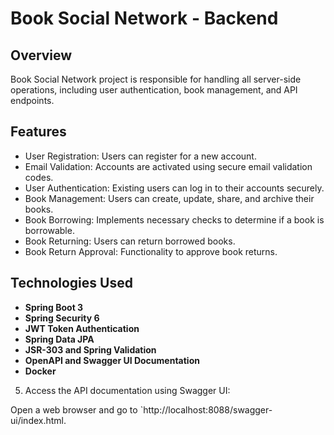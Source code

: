 # Book Social Network - Backend

## Overview

Book Social Network project is responsible for handling all server-side operations,
including user authentication, book management, and API endpoints.

## Features

- User Registration: Users can register for a new account.
- Email Validation: Accounts are activated using secure email validation codes.
- User Authentication: Existing users can log in to their accounts securely.
- Book Management: Users can create, update, share, and archive their books.
- Book Borrowing: Implements necessary checks to determine if a book is borrowable.
- Book Returning: Users can return borrowed books.
- Book Return Approval: Functionality to approve book returns.

## Technologies Used

- **Spring Boot 3**
- **Spring Security 6**
- **JWT Token Authentication**
- **Spring Data JPA**
- **JSR-303 and Spring Validation**
- **OpenAPI and Swagger UI Documentation**
- **Docker**


5. Access the API documentation using Swagger UI:

Open a web browser and go to `http://localhost:8088/swagger-ui/index.html.

